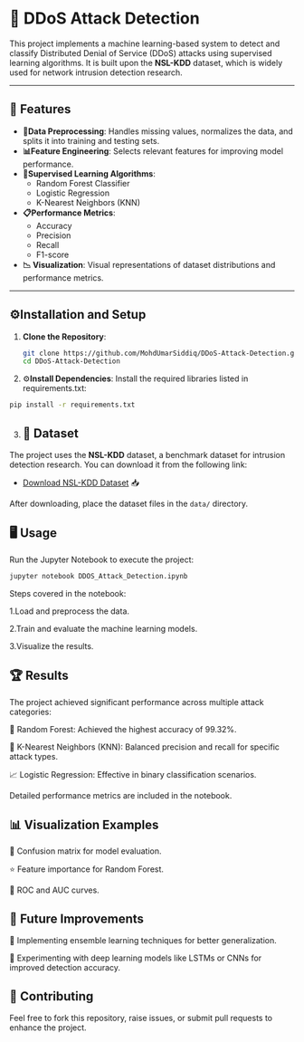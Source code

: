# 🚀 DDoS Attack Detection

This project implements a machine learning-based system to detect and classify Distributed Denial of Service (DDoS) attacks using supervised learning algorithms. It is built upon the **NSL-KDD** dataset, which is widely used for network intrusion detection research.

---

## 🌟 Features

- **🔧Data Preprocessing**: Handles missing values, normalizes the data, and splits it into training and testing sets.
- **📊Feature Engineering**: Selects relevant features for improving model performance.
- **🤖Supervised Learning Algorithms**:
  - Random Forest Classifier
  - Logistic Regression
  - K-Nearest Neighbors (KNN)
- **📋Performance Metrics**:
  - Accuracy
  - Precision
  - Recall
  - F1-score
- **📉 Visualization**: Visual representations of dataset distributions and performance metrics.

---

## ⚙️Installation and Setup

1. **Clone the Repository**:
   ```bash
   git clone https://github.com/MohdUmarSiddiq/DDoS-Attack-Detection.git
   cd DDoS-Attack-Detection
   ```
2. ⚙**Install Dependencies**:
Install the required libraries listed in requirements.txt:
  ```bash
  pip install -r requirements.txt
  ```
3. ## 📄 Dataset

The project uses the **NSL-KDD** dataset, a benchmark dataset for intrusion detection research. You can download it from the following link:

- [Download NSL-KDD Dataset](https://www.kaggle.com/datasets/hassan06/nslkdd) 📥

After downloading, place the dataset files in the `data/` directory.


## 🖥️ Usage
Run the Jupyter Notebook to execute the project:
```bash
jupyter notebook DDOS_Attack_Detection.ipynb
```
Steps covered in the notebook:

1.Load and preprocess the data.

2.Train and evaluate the machine learning models.

3.Visualize the results.

## 🏆 Results
The project achieved significant performance across multiple attack categories:

🌲 Random Forest: Achieved the highest accuracy of 99.32%.

🏡 K-Nearest Neighbors (KNN): Balanced precision and recall for specific attack types.

📈 Logistic Regression: Effective in binary classification scenarios.

Detailed performance metrics are included in the notebook.

## 📊 Visualization Examples
🔢 Confusion matrix for model evaluation.

⭐ Feature importance for Random Forest.

🧮 ROC and AUC curves.

## 🚀 Future Improvements
🔗 Implementing ensemble learning techniques for better generalization.

🤖 Experimenting with deep learning models like LSTMs or CNNs for improved detection accuracy.

## 🤝 Contributing
Feel free to fork this repository, raise issues, or submit pull requests to enhance the project.


